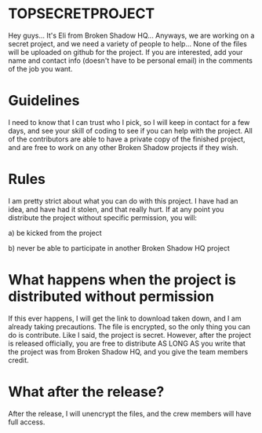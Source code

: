 # TOPSECRETPROJECT
Hey guys... It's Eli from Broken Shadow HQ... Anyways, we are working on a secret project, and we need a variety of people to help... None of the files will be uploaded on github for the project. If you are interested, add your name and contact info (doesn't have to be personal email) in the comments of the job you want.

# Guidelines
I need to know that I can trust who I pick, so I will keep in contact for a few days, and see your skill of coding to see if you can help with the project. All of the contributors are able to have a private copy of the finished project, and are free to work on any other Broken Shadow projects if they wish.

# Rules
I am pretty strict about what you can do with this project.
I have had an idea, and have had it stolen, and that really hurt.
If at any point you distribute the project without specific permission, you will:

a) be kicked from the project

b) never be able to participate in another Broken Shadow HQ project

# What happens when the project is distributed without permission
If this ever happens, I will get the link to download taken down, and I am already taking precautions. The file is encrypted, so the only thing you can do is contribute. Like I said, the project is secret. However, after the project is released officially, you are free to distribute AS LONG AS you write that the project was from Broken Shadow HQ, and you give the team members credit.

# What after the release?
After the release, I will unencrypt the files, and the crew members will have full access.
